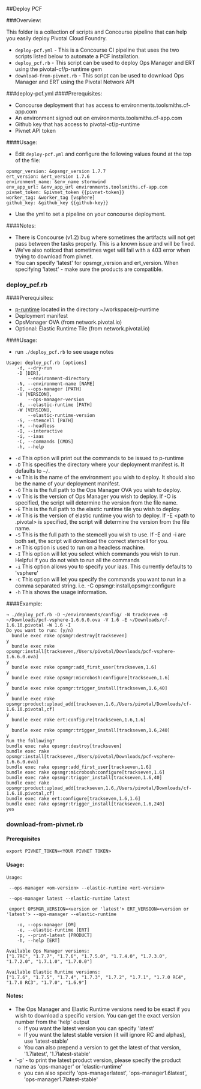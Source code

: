 ##Deploy PCF

###Overview:

This folder is a collection of scripts and Concourse pipeline that can help you easily deploy Pivotal Cloud Foundry.

* `deploy-pcf.yml` - This is a Concourse CI pipeline that uses the two scripts listed below to automate a PCF installation.
* `deploy_pcf.rb` - This script can be used to deploy Ops Manager and ERT using the pivotal-cf/p-runtime gem
* `download-from-pivnet.rb` - This script can be used to download Ops Manager and ERT using the Pivotal Network API

###deploy-pcf.yml
####Prerequisites:
- Concourse deployment that has access to environments.toolsmiths.cf-app.com
- An environment signed out on environments.toolsmiths.cf-app.com
- Github key that has access to pivotal-cf/p-runtime
- Pivnet API token

####Usage:
- Edit `deploy-pcf.yml` and configure the following values found at the top of the file:
```
opsmgr_version: &opsmgr_version 1.7.7
ert_version: &ert_version 1.7.6
environment_name: &env_name stormwind
env_app_url: &env_app_url environments.toolsmiths.cf-app.com
pivnet_token: &pivnet_token {{pivnet-token}}
worker_tag: &worker_tag [vsphere]
github_key: &github_key {{github-key}}
```
- Use the yml to set a pipeline on your concourse deployment.

####Notes:
- There is Concourse (v1.2) bug where sometimes the artifacts will not get pass between the tasks properly. This is a known issue and will be fixed.
- We've also noticed that sometimes wget will fail with a 403 error when trying to download from pivnet. 
- You can specify 'latest' for opsmgr_version and ert_version. When specifying 'latest' - make sure the products are compatible.


### deploy_pcf.rb
####Prerequisites:

- [p-runtime](https://github.com/pivotal-cf/p-runtime) located in the directory ~/workspace/p-runtime
- Deployment manifest
- OpsManager OVA (from network.pivotal.io)
- Optional: Elastic Runtime Tile (from network.pivotal.io)

####Usage:

- run `./deploy_pcf.rb` to see usage notes

```
Usage: deploy_pcf.rb [options]
    -d, --dry-run
    -D [DIR],
        --environment-directory
    -N, --environment-name [NAME]
    -O, --ops-manager [PATH]
    -V [VERSION],
        --ops-manager-version
    -E, --elastic-runtime [PATH]
    -W [VERSION],
        --elastic-runtime-version
    -S, --stemcell [PATH]
    -H, --headless
    -I, --interactive
    -i, --iaas
    -C, --commands [CMDS]
    -h, --help
```

- `-d` This option will print out the commands to be issued to p-runtime
- `-D` This specifies the directory where your deployment manifest is. It defaults to `~/`.
- `-N` This is the name of the environment you wish to deploy. It should also be the name of your deployment manifest. 
- `-O` This is the full path to the Ops Manager OVA you wish to deploy.
- `-V` This is the version of Ops Manager you wish to deploy. If -O <path to ova> is specified, the script will determine the version from the file name.
- `-E` This is the full path to the elastic runtime tile you wish to deploy.
- `-W` This is the version of elastic runtime you wish to deploy. If -E <path to .pivotal> is specified, the script will determine the version from the file name.
- `-S` This is the full path to the stemcell you wish to use. If -E and -i are both set, the script will download the correct stemcell for you.
- `-H` This option is used to run on a headless machine.
- `-I` This option will let you select which commands you wish to run. Helpful if you do not wish to run all the commands
- `-i` This option allows you to specify your iaas. This currently defaults to 'vsphere'
- `-C` This option will let you specify the commands you want to run in a comma separated string. i.e. -C opsmgr:install,opsmgr:configure
- `-h` This shows the usage information.

####Example:

```
→ ./deploy_pcf.rb -D ~/environments/config/ -N trackseven -O ~/Downloads/pcf-vsphere-1.6.6.0.ova -V 1.6 -E ~/Downloads/cf-1.6.10.pivotal -W 1.6 -I
Do you want to run: (y/n)
  bundle exec rake opsmgr:destroy[trackseven]
y
  bundle exec rake opsmgr:install[trackseven,/Users/pivotal/Downloads/pcf-vsphere-1.6.6.0.ova]
y
  bundle exec rake opsmgr:add_first_user[trackseven,1.6]
y
  bundle exec rake opsmgr:microbosh:configure[trackseven,1.6]
y
  bundle exec rake opsmgr:trigger_install[trackseven,1.6,40]
y
  bundle exec rake opsmgr:product:upload_add[trackseven,1.6,/Users/pivotal/Downloads/cf-1.6.10.pivotal,cf]
y
  bundle exec rake ert:configure[trackseven,1.6,1.6]
y
  bundle exec rake opsmgr:trigger_install[trackseven,1.6,240]
y
Run the following?
bundle exec rake opsmgr:destroy[trackseven]
bundle exec rake opsmgr:install[trackseven,/Users/pivotal/Downloads/pcf-vsphere-1.6.6.0.ova]
bundle exec rake opsmgr:add_first_user[trackseven,1.6]
bundle exec rake opsmgr:microbosh:configure[trackseven,1.6]
bundle exec rake opsmgr:trigger_install[trackseven,1.6,40]
bundle exec rake opsmgr:product:upload_add[trackseven,1.6,/Users/pivotal/Downloads/cf-1.6.10.pivotal,cf]
bundle exec rake ert:configure[trackseven,1.6,1.6]
bundle exec rake opsmgr:trigger_install[trackseven,1.6,240]
yes
```

### download-from-pivnet.rb 
#### Prerequisites

```
export PIVNET_TOKEN=<YOUR PIVNET TOKEN>
```

#### Usage:

```
Usage:

 --ops-manager <om-version> --elastic-runtime <ert-version>

 --ops-manager latest --elastic-runtime latest

 export OPSMGR_VERSION=<version or 'latest'> ERT_VERSION=<version or 'latest'> --ops-manager --elastic-runtime

    -o, --ops-manager [OM]
    -e, --elastic-runtime [ERT]
    -p, --print-latest [PRODUCT]
    -h, --help [ERT]

Available Ops Manager versions:
["1.7RC", "1.7.7", "1.7.6", "1.7.5.0", "1.7.4.0", "1.7.3.0", "1.7.2.0", "1.7.1.0", "1.7.0.0"]

Available Elastic Runtime versions:
["1.7.6", "1.7.5", "1.7.4", "1.7.3", "1.7.2", "1.7.1", "1.7.0 RC4", "1.7.0 RC3", "1.7.0", "1.6.9"]
```
#### Notes:

* The Ops Manager and Elastic Runtime versions need to be exact if you wish to download a specific version. You can get the exact version number from the 'help' output
  * If you want the latest version you can specify 'latest'
  * If you want the latest stable version (it will ignore RC and alphas), use 'latest-stable'
  * You can also prepend a version to get the latest of that version, '1.7latest', '1.7latest-stable'
* '-p' - to print the latest product version, please specify the product name as 'ops-manager' or 'elastic-runtime'
  * you can also specify 'ops-managerlatest', 'ops-manager1.6latest', 'ops-manager1.7latest-stable'
